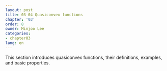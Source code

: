 ```yaml
---
layout: post
title: 03-04 Quasiconvex functions
chapter: '03'
order: 8
owner: Minjoo Lee
categories:
- chapter03
lang: en
---
```


This section introduces quasiconvex functions, their definitions, examples, and basic properties.
